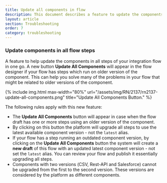 ```yaml
---
title: Update all components in flow
description: This document describes a feature to update the components in all steps of your integration flow in one go.
layout: article
section: Troubleshooting
order: 7
category: troubleshooting
---
```


### Update components in all flow steps

A feature to help update the components in all steps of your
integration flow in one go. A new button **Update All Components** will appear
in the flow designer if your flow has steps which run on older version of the
component. This can help you solve many of the problems in your flow that might be related to older versions of the component.

{% include img.html max-width="80%" url="/assets/img/RN/2137/rn2137-update-all-components.png" title="Update All Components Button." %}

The following rules apply with this new feature:

*   The **Update All Components** button will appear in case when the flow draft has one or more steps using an older version of the component.
*   By clicking on this button the platform will upgrade all steps to use the latest available component version - not the `latest` alias.
*   If your flow has a step running an outdated component version, by clicking on the **Update All Components** button the system will create a **new draft** of this flow with an updated latest component version - not set the `latest` alias. You can review your flow and publish it essentially upgrading all steps.
*  Components with two versions (СSV, Rest-API and Salesforce) cannot be upgraded from the first to the second version. These versions are considered by the platform as different components.
